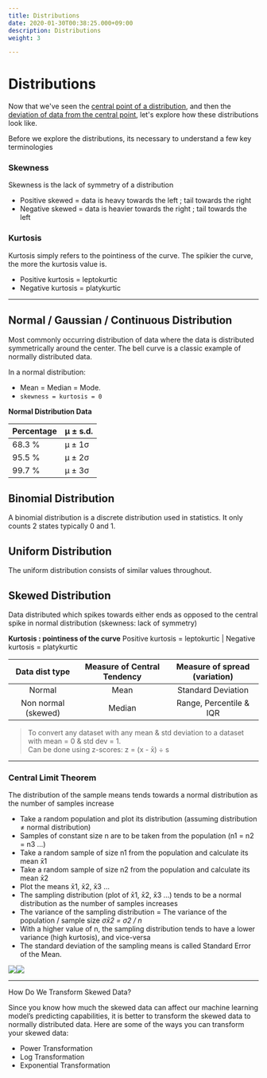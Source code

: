 ```yaml
---
title: Distributions
date: 2020-01-30T00:38:25.000+09:00
description: Distributions
weight: 3

---
```

# Distributions

Now that we've seen the [central point of a distribution](/the-ml-handbook/handbook/statistics/1-central-tendency/), and then the [deviation of data from the central point](the-ml-handbook/handbook/statistics/2-dispersion-spread/), let's explore how these distributions look like.

Before we explore the distributions, its necessary to understand a few key terminologies

### Skewness

Skewness is the lack of symmetry of a distribution

* Positive skewed = data is heavy towards the left ; tail towards the right
* Negative skewed = data is heavier towards the right ; tail towards the left

### Kurtosis

Kurtosis simply refers to the pointiness of the curve. The spikier the curve, the more the kurtosis value is.

* Positive kurtosis = leptokurtic
* Negative kurtosis = platykurtic

***

## Normal / Gaussian / Continuous Distribution

Most commonly occurring distribution of data where the data is distributed symmetrically around the center. The bell curve is a classic example of normally distributed data.

 In a normal distribution:

* Mean = Median = Mode. 
* `skewness = kurtosis = 0`

**Normal Distribution Data**

| Percentage | μ ± s.d. |
| --- | --- |
| 68.3 % | μ ± 1σ |
| 95.5 % | μ ± 2σ |
| 99.7 % | μ ± 3σ |

## Binomial Distribution

A binomial distribution is a discrete distribution used in statistics. It only counts 2 states typically 0 and 1.

## Uniform Distribution

The uniform distribution consists of similar values throughout.

## Skewed Distribution

Data distributed which spikes towards either ends as opposed to the central spike in normal distribution (skewness: lack of symmetry)

**Kurtosis : pointiness of the curve**
Positive kurtosis = leptokurtic | Negative kurtosis = platykurtic

| Data dist type | Measure of Central Tendency | Measure of spread (variation) |
| :---: | :---: | :---: |
| Normal | Mean | Standard Deviation |
| Non normal (skewed) | Median | Range, Percentile & IQR |

> To convert any dataset with any mean & std deviation to a dataset with mean = 0 & std dev = 1.  
> Can be done using z-scores: z = (x - x̄) ÷ s

***

### Central Limit Theorem

The distribution of the sample means tends towards a normal distribution as the number of samples increase

* Take a random population and plot its distribution (assuming distribution ≠ normal distribution)
* Samples of constant size n are to be taken from the population (n1 = n2 = n3 …)
* Take a random sample of size n1 from the population and calculate its mean x̄1
* Take a random sample of size n2 from the population and calculate its mean x̄2
* Plot the means x̄1, x̄2, x̄3 …
* The sampling distribution (plot of x̄1, x̄2, x̄3 …) tends to be a normal distribution as the number of samples increases
* The variance of the sampling distribution = The variance of the population / sample size _σx̄2 = σ2 / n_
* With a higher value of n, the sampling distribution tends to have a lower variance (high kurtosis), and vice-versa
* The standard deviation of the sampling means is called Standard Error of the Mean.

![](https://lh3.googleusercontent.com/eH7u73SOU6FMMOTbdRfx2JqdESutPfl8ClVYTkk4KLO5_Aq5fP0QvVd4ViWDEZ6rqpIZehKkfa4kAwbN_aM5WnLRPl8N0odC1372kNU5_TokNNaLnHQHOp4pXQbQ1TkjAFpyph8l)![](https://lh3.googleusercontent.com/lIGbfcym_m1t1UMDYmKHJTwxDaBdlKUecB6o0RQ5amQ0lT6VuJAnDjJAoB-SaFQNssE9aPRHJw7_Qt4DgMOsjYfzuhFa3uqiKK5WVLlbcRckudz90njAj4JM0t7E1HY1RSrp8PeN)

***

How Do We Transform Skewed Data?

Since you know how much the skewed data can affect our machine learning model’s predicting capabilities, it is better to transform the skewed data to normally distributed data. Here are some of the ways you can transform your skewed data:

* Power Transformation
* Log Transformation
* Exponential Transformation